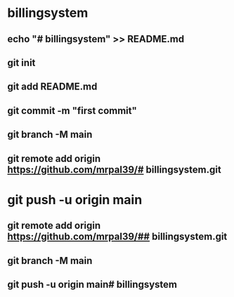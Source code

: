 # billingsystem
## echo "# billingsystem" >> README.md
## git init
## git add README.md
## git commit -m "first commit"
## git branch -M main
## git remote add origin https://github.com/mrpal39/# billingsystem.git
# git push -u origin main


##  git remote add origin https://github.com/mrpal39/##     billingsystem.git
##  git branch -M main
##  git push -u origin main# billingsystem
